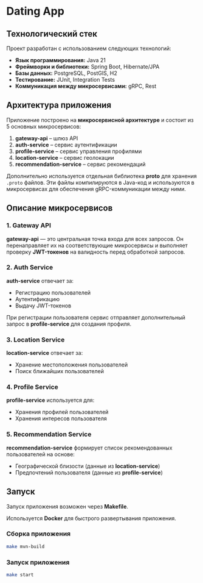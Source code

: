 # Dating App

## Технологический стек

Проект разработан с использованием следующих технологий:

- **Язык программирования:** Java 21
- **Фреймворки и библиотеки:** Spring Boot, Hibernate/JPA
- **Базы данных:** PostgreSQL, PostGIS, H2
- **Тестирование:** JUnit, Integration Tests
- **Коммуникация между микросервисами:** gRPC, Rest

## Архитектура приложения

Приложение построено на **микросервисной архитектуре** и состоит из 5 основных микросервисов:

1. **gateway-api** – шлюз API
2. **auth-service** – сервис аутентификации
3. **profile-service** – сервис управления профилями
4. **location-service** – сервис геолокации
5. **recommendation-service** – сервис рекомендаций

Дополнительно используется отдельная библиотека **proto** для хранения `.proto` файлов. Эти файлы компилируются в Java-код и используются в микросервисах для обеспечения gRPC-коммуникации между ними.

## Описание микросервисов

### 1. Gateway API
**gateway-api** — это центральная точка входа для всех запросов. Он перенаправляет их на соответствующие микросервисы и выполняет проверку **JWT-токенов** на валидность перед обработкой запросов.

### 2. Auth Service
**auth-service** отвечает за:
- Регистрацию пользователей
- Аутентификацию
- Выдачу JWT-токенов

При регистрации пользователя сервис отправляет дополнительный запрос в **profile-service** для создания профиля.

### 3. Location Service
**location-service** отвечает за:
- Хранение местоположения пользователей
- Поиск ближайших пользователей

### 4. Profile Service
**profile-service** используется для:
- Хранения профилей пользователей
- Хранения интересов пользователя

### 5. Recommendation Service
**recommendation-service** формирует список рекомендованных пользователей на основе:
- Географической близости (данные из **location-service**)
- Предпочтений пользователя (данные из **profile-service**)

## Запуск

Запуск приложения возможен через **Makefile**.  

Используется **Docker** для быстрого развертывания приложения.

### Сборка приложения
```sh
make mvn-build
```

### Запуск приложения
```sh
make start
```
